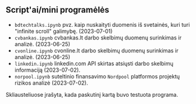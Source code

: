 ## Script'ai/mini programėlės

* `bdtechtalks.ipynb` pvz. kaip nuskaityti duomenis iš svetainės, kuri turi "infinite scroll" galimybę. (2023-07-01)
* `cvbankas.ipynb` cvbankas.lt darbo skelbimų duomenų surinkimas ir analizė. (2023-06-25)
* `cvonline.ipynb` cvonline.lt darbo skelbimų duomenų surinkimas ir analizė. (2023-06-25)
* `linkedin.ipynb` linkedin.com API skirtas atsiųsti darbo skelbimų informaciją (2023-07-02).
* `norpool.ipynb` suteltinio finansavimo `Nordpool` platformos projektų rizikos analizė (2023-07-02).

Skliausteliuose įrašyta, kada paskutinį kartą buvo testuota programa.